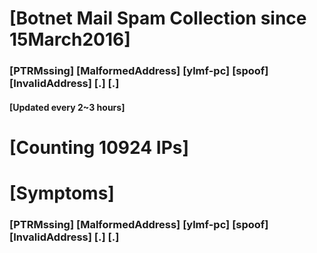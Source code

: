 # [Botnet Mail Spam Collection since 15March2016]
### [PTRMssing] [MalformedAddress] [ylmf-pc] [spoof] [InvalidAddress] [.] [.]
#### [Updated every 2~3 hours]

# [Counting 10924 IPs]

# [Symptoms] 
###   [PTRMssing] [MalformedAddress] [ylmf-pc] [spoof] [InvalidAddress] [.] [.]
